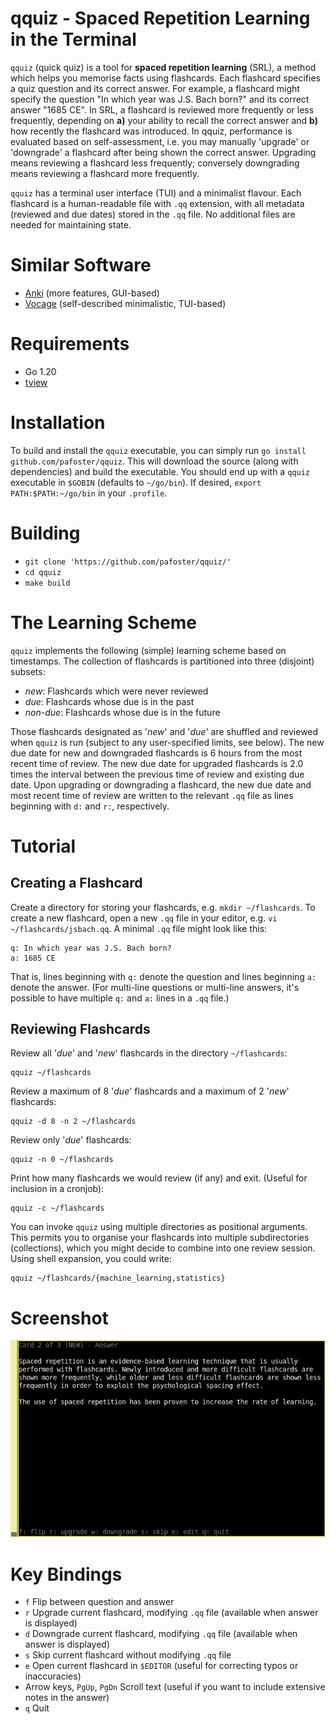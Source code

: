 # qquiz - Spaced Repetition Learning in the Terminal 
`qquiz` (quick quiz) is a tool for **spaced repetition learning** (SRL), a method which helps you memorise facts using flashcards. Each flashcard specifies a quiz question and its correct answer. For example, a flashcard might specify the question "In which year was J.S. Bach born?" and its correct answer "1685 CE". In SRL, a flashcard is reviewed more frequently or less frequently, depending on **a)** your ability to recall the correct answer and **b)** how recently the flashcard was introduced. In qquiz, performance is evaluated based on self-assessment, i.e. you may manually 'upgrade' or 'downgrade' a flashcard after being shown the correct answer. Upgrading means reviewing a flashcard less frequently; conversely downgrading means reviewing a flashcard more frequently.

`qquiz` has a terminal user interface (TUI) and a minimalist flavour. Each flashcard is a human-readable file with `.qq` extension, with all metadata (reviewed and due dates) stored in the `.qq` file. No additional files are needed for maintaining state.

# Similar Software
* [Anki](https://apps.ankiweb.net/) (more features, GUI-based)
* [Vocage](https://github.com/proycon/vocage) (self-described minimalistic, TUI-based)

# Requirements
* Go 1.20
* [tview](https://github.com/rivo/tview)

# Installation
To build and install the `qquiz` executable, you can simply run `go install github.com/pafoster/qquiz`. This will download the source (along with dependencies) and build the executable. You should end up with a `qquiz` executable in `$GOBIN` (defaults to `~/go/bin`). If desired, `export PATH:$PATH:~/go/bin` in your `.profile`.

# Building
* `git clone 'https://github.com/pafoster/qquiz/'`
* `cd qquiz`
* `make build`

# The Learning Scheme
`qquiz` implements the following (simple) learning scheme based on timestamps. The collection of flashcards is partitioned into three (disjoint) subsets:
* *new*: Flashcards which were never reviewed
* *due*: Flashcards whose due is in the past
* *non-due*: Flashcards whose due is in the future

Those flashcards designated as '*new*' and '*due*' are shuffled and reviewed when `qquiz` is run (subject to any user-specified limits, see below). The new due date for new and downgraded flashcards is 6 hours from the most recent time of review. The new due date for upgraded flashcards is 2.0 times the interval between the previous time of review and existing due date. Upon upgrading or downgrading a flashcard, the new due date and most recent time of review are written to the relevant `.qq` file as lines beginning with `d:` and `r:`, respectively.

# Tutorial
## Creating a Flashcard
Create a directory for storing your flashcards, e.g. `mkdir ~/flashcards`. To create a new flashcard, open a new `.qq` file in your editor, e.g. `vi ~/flashcards/jsbach.qq`. A minimal `.qq` file might look like this:
```
q: In which year was J.S. Bach born?
a: 1685 CE
```
That is, lines beginning with `q:` denote the question and lines beginning `a:` denote the answer. (For multi-line questions or multi-line answers, it's possible to have multiple `q:` and `a:` lines in a `.qq` file.)

## Reviewing Flashcards
Review all '*due*' and '*new*' flashcards in the directory `~/flashcards`:
```
qquiz ~/flashcards
```
Review a maximum of 8 '*due*' flashcards and a maximum of 2 '*new*' flashcards:
```
qquiz -d 8 -n 2 ~/flashcards
```
Review only '*due*' flashcards:
```
qquiz -n 0 ~/flashcards
```
Print how many flashcards we would review (if any) and exit. (Useful for inclusion in a cronjob):
```
qquiz -c ~/flashcards
```
You can invoke `qquiz` using multiple directories as positional arguments. This permits you to organise your flashcards into multiple subdirectories (collections), which you might decide to combine into one review session. Using shell expansion, you could write:
```
qquiz ~/flashcards/{machine_learning,statistics}
```
# Screenshot
![screenshot](screenshots/qquiz.png)

# Key Bindings
* `f` Flip between question and answer
* `r` Upgrade current flashcard, modifying `.qq` file (available when answer is displayed)
* `d` Downgrade current flashcard, modifying `.qq` file (available when answer is displayed)
* `s` Skip current flashcard without modifying `.qq` file
* `e` Open current flashcard in `$EDITOR` (useful for correcting typos or inaccuracies)
* Arrow keys, `PgUp`, `PgDn` Scroll text (useful if you want to include extensive notes in the answer)
* `q` Quit
